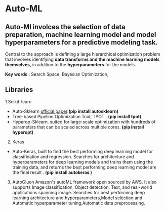 # Auto-ML

## Auto-Ml involces the selection of  data preparation, machine learning model and model hyperparameters for a predictive modeling task.
Central to the approach is defining a large hierarchical optimization problem that involves identifying **data transforms and the machine learning models themselves**, in addition to the **hyperparameters** for the models.

**Key words :** Search Space, Bayesian Optimization,

## Libraries 
1.Scikit-learn 
  - Auto-Sklearn  [official paper](https://papers.nips.cc/paper/2015/file/11d0e6287202fced83f79975ec59a3a6-Paper.pdf).**(pip install autosklearn)**
  - Tree-based Pipeline Optimization Tool,  TPOT . **(pip install tpot)**
  - Hyperop-Sklearn, suited for large-scale optimization with hundreds of parameters that can be scaled across multiple cores. **(pip install hyperopt)**

2. Keras
  - Auto-Keras, built to find the best performing deep learning model for classification and regression. Searches for architecture and hyperparameters for deep learning models and trains them using the training data, and returns the best performing deep learning model are the final result . **(pip install autokeras )**

3. AutoGluon
  Amazon's autoML framework open sourced by AWS. It also supports Image classification, Object detection, Text, and real-world applications spanning image. Searches for  best performing deep learning architecture and hyperparameters,Model selection and Automatic hyperparameter tuning,Automatic data preprocessing.
